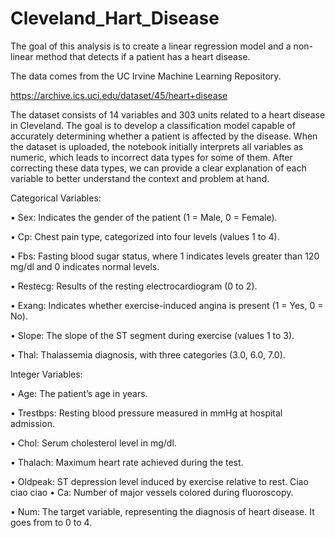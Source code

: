 # Cleveland_Hart_Disease
The goal of this analysis is to create a linear regression model and a non-linear method that detects if a patient has a heart disease.

The data comes from the UC Irvine Machine Learning Repository.

https://archive.ics.uci.edu/dataset/45/heart+disease

The dataset consists of 14 variables and 303 units related to a heart disease in Cleveland. The goal is to develop a classification model capable of accurately determining whether a patient is affected by the disease.
When the dataset is uploaded, the notebook initially interprets all variables as numeric, which leads to incorrect
data types for some of them. After correcting these data types, we can provide a clear explanation of
each variable to better understand the context and problem at hand. 

Categorical Variables:

• Sex: Indicates the gender of the patient (1 = Male, 0 = Female).

• Cp: Chest pain type, categorized into four levels (values 1 to 4).

• Fbs: Fasting blood sugar status, where 1 indicates levels greater than 120 mg/dl and 0 indicates
normal levels.

• Restecg: Results of the resting electrocardiogram (0 to 2).

• Exang: Indicates whether exercise-induced angina is present (1 = Yes, 0 = No).

• Slope: The slope of the ST segment during exercise (values 1 to 3).

• Thal: Thalassemia diagnosis, with three categories (3.0, 6.0, 7.0).

Integer Variables:

• Age: The patient’s age in years.

• Trestbps: Resting blood pressure measured in mmHg at hospital admission.

• Chol: Serum cholesterol level in mg/dl.

• Thalach: Maximum heart rate achieved during the test.

• Oldpeak: ST depression level induced by exercise relative to rest.
Ciao ciao ciao 
• Ca: Number of major vessels colored during fluoroscopy.

• Num: The target variable, representing the diagnosis of heart disease. It goes from to 0 to 4.
